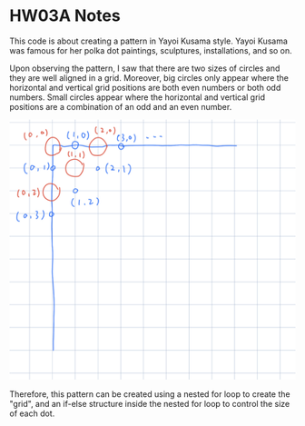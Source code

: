 # HW03A Notes

This code is about creating a pattern in Yayoi Kusama style. Yayoi Kusama was famous for her polka dot paintings, sculptures, installations, and so on. 

Upon observing the pattern, I saw that there are two sizes of circles and they are well aligned in a grid. Moreover, big circles only appear where the horizontal and vertical grid positions are both even numbers or both odd numbers. Small circles appear where the horizontal and vertical grid positions are a combination of an odd and an even number. 

![hw03a](./hw03a.jpg)

Therefore, this pattern can be created using a nested for loop to create the "grid", and an if-else structure inside the nested for loop to control the size of each dot. 

